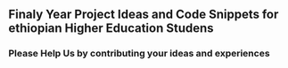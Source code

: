 ## Finaly Year Project Ideas and Code Snippets for ethiopian Higher Education Studens
### Please Help Us by contributing your ideas and experiences 

